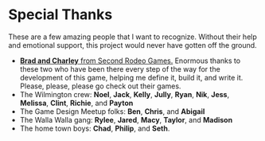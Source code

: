 # Special Thanks

These are a few amazing people that I want to recognize. Without their help and emotional support, this project would never have gotten off the ground.

- [**Brad and Charley** from Second Rodeo Games.](https://secondrodeogames.itch.io/) Enormous thanks to these two who have been there every step of the way for the development of this game, helping me define it, build it, and write it. Please, please, please go check out their games.
- The Wilmington crew: **Noel**, **Jack**, **Kelly**, **Jully**, **Ryan**, **Nik**, **Jess**, **Melissa**, **Clint**, **Richie**, and **Payton**
- The Game Design Meetup folks: **Ben**, **Chris**, and **Abigail**
- The Walla Walla gang: **Rylee**, **Jared**, **Macy**, **Taylor**, and **Madison**
- The home town boys: **Chad**, **Philip**, and **Seth**.
